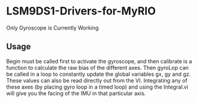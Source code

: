 # LSM9DS1-Drivers-for-MyRIO
Only Gyroscope is Currently Working

## Usage
Begin must be called first to activate the gyroscope, and then calibrate is a function to calculate the raw bias of the different axes. Then gyroLop can be called in a loop to constantly update the global variables gx, gy and gz. These values can also be read directly out from the VI. Integrating any of these axes (by placing gyro loop in a timed loop) and using the Integral.vi will give you the facing of the IMU in that particular axis.
